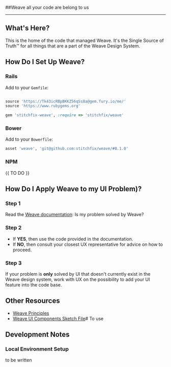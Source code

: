 ##Weave
all your code are belong to us

-----

## What's Here?
This is the home of the code that managed Weave. It's the Single Source of Truth™ for all things that are a part of the Weave Design System.

## How Do I Set Up Weave?
### Rails
Add to your `Gemfile`:

```ruby

source 'https://Tk43icRBpBKKZ56qSs8a@gem.fury.io/me/'
source 'https://www.rubygems.org'

gem 'stitchfix-weave', :require => 'stitchfix/weave'
```
### Bower
Add to your `Bowerfile`:

```ruby
asset 'weave', 'git@github.com:stitchfix/weave/#0.1.0'
```

### NPM
{{ TO DO }}

## How Do I Apply Weave to my UI Problem)?
### Step 1
Read the [Weave documentation](https://github.com/stitchfix/weave-styleguide): Is my problem solved by Weave?

### Step 2
- If **YES**, then use the code provided in the documentation.
- If **NO**, then consult your closest UX representative for advice on how to proceed.

### Step 3
If your problem is **only** solved by UI that doesn't currently exist in the Weave design system, work with UX on the possibility to add your UI feature into the code base.

## Other Resources
- [Weave Principles](https://github.com/stitchfix/weave-styleguide/wiki/Principles)
- [Weave UI Components Sketch File](https://stitchfix.box.com/s/7cf12z8ceultnklbkubwbrbzfk40jjgv)# To use

## Development Notes

### Local Environment Setup

to be written
